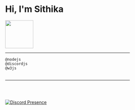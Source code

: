 <h1>Hi, I'm Sithika</h1>
<img src="https://cdn-icons-png.flaticon.com/512/3798/3798302.png" width=90>
<hr width=400>
<code>@nodejs</code><br>
<code>@discordjs</code><br>
<code>@w3js</code><br><br>
<hr width=400><br><br>



[![Discord Presence](https://lanyard.cnrad.dev/api/970376745054240768)](https://discord.com/users/970376745054240768)
